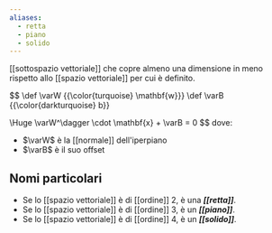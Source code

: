 ```yaml
---
aliases:
  - retta
  - piano
  - solido
---
```


[[sottospazio vettoriale]] che copre almeno una dimensione in meno rispetto allo [[spazio vettoriale]] per cui è definito.

$$
\def \varW {{\color{turquoise} \mathbf{w}}}
\def \varB {{\color{darkturquoise} b}}

\Huge 
\varW^\dagger \cdot \mathbf{x} + \varB = 0
$$
dove:
- $\varW$ è la [[normale]] dell'iperpiano
- $\varB$ è il suo offset

## Nomi particolari

- Se lo [[spazio vettoriale]] è di [[ordine]] $2$, è una ***[[retta]]***.
- Se lo [[spazio vettoriale]] è di [[ordine]] $3$, è un ***[[piano]]***.
- Se lo [[spazio vettoriale]] è di [[ordine]] $4$, è un ***[[solido]]***.

